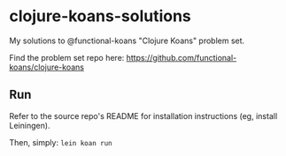 # clojure-koans-solutions

My solutions to @functional-koans "Clojure Koans" problem set.

Find the problem set repo here: https://github.com/functional-koans/clojure-koans

## Run

Refer to the source repo's README for installation instructions (eg, install Leiningen).

Then, simply: `lein koan run`
